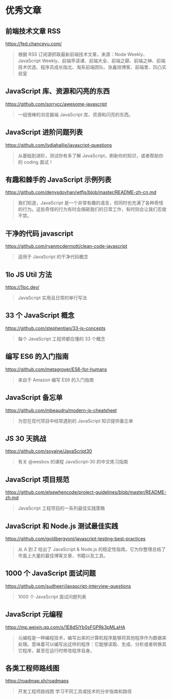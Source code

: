 # 优秀文章

## 前端技术文章 RSS

https://fed.chanceyu.com/

> 根据 RSS 订阅源抓取最新前端技术文章，来源：Node Weekly、JavaScript Weekly、前端早读课、前端大全、前端之巅、前端之神、前端技术优选、程序员成长指北、淘系前端团队、张鑫旭博客、前端里、凹凸实验室

## JavaScript 库、资源和闪亮的东西

https://github.com/sorrycc/awesome-javascript

> 一组很棒的浏览器端 JavaScript 库、资源和闪亮的东西。

## JavaScript 进阶问题列表

https://github.com/lydiahallie/javascript-questions

> 从基础到进阶，测试你有多了解 JavaScript，刷新你的知识，或者帮助你的 coding 面试！

## 有趣和棘手的 JavaScript 示例列表

https://github.com/denysdovhan/wtfjs/blob/master/README-zh-cn.md

> 我们知道，JavaScript 是一个非常有趣的语言，但同时也充满了各种奇怪的行为。这些奇怪的行为有时会搞砸我们的日常工作，有时则会让我们忍俊不禁。

## 干净的代码 javascript

https://github.com/ryanmcdermott/clean-code-javascript

> 适用于 JavaScript 的干净代码概念

## 1lo JS Util 方法

https://1loc.dev/

> JavaScript 实用且日常的单行写法

## 33 个 JavaScript 概念

https://github.com/stephentian/33-js-concepts

> 每个 JavaScript 工程师都应懂的 33 个概念

## 编写 ES6 的入门指南

https://github.com/metagrover/ES6-for-humans

> 来自于 Amazon 编写 ES6 的入门指南

## JavaScript 备忘单

https://github.com/mbeaudru/modern-js-cheatsheet

> 为您在现代项目中经常遇到的 JavaScript 知识提供备忘单

## JS 30 天挑战

https://github.com/soyaine/JavaScript30

> 有关 @wesbos 的课程 JavaScript-30 的中文练习指南

## JavaScript 项目规范

https://github.com/elsewhencode/project-guidelines/blob/master/README-zh.md

> JavaScript 工程项目的一系列最佳实践策略

## JavaScript 和 Node.js 测试最佳实践

https://github.com/goldbergyoni/javascript-testing-best-practices

> 从 A 到 Z 给出了 JavaScript & Node.js 的稳定性指南。它为你整理总结了市面上大量的最佳博客文章、书籍以及工具。

## 1000 个 JavaScript 面试问题

https://github.com/sudheerj/javascript-interview-questions

> 1000 个 JavaScript 面试问题列表

## JavaScript 元编程

https://mp.weixin.qq.com/s/1E8d5jYb0sFGPRk3pMLaHA

> 元编程是一种编程技术，编写出来的计算机程序能够将其他程序作为数据来处理。意味着可以编写出这样的程序：它能够读取、生成、分析或者转换其它程序，甚至在运行时修改程序自身。

## 各类工程师路线图

https://roadmap.sh/roadmaps

> 开发工程师路线图 学习不同工具或技术的分步指南和路径

